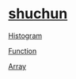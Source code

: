 # [shuchun][1]

[Histogram][2]

[Function][3]

[Array][4]












[1]:https://github.com/shuchun
[2]:https://bigdata-mindstorms.github.io/d3-playground/#https://bigdata-mindstorms.github.io/d3-playground/shuchun/MyPractice/histogram.js
[3]:https://bigdata-mindstorms.github.io/d3-playground/#https://bigdata-mindstorms.github.io/d3-playground/shuchun/2015/1/26/function.js
[4]:https://bigdata-mindstorms.github.io/d3-playground/#https://bigdata-mindstorms.github.io/d3-playground/shuchun/2015/1/27/arrayTest.js
